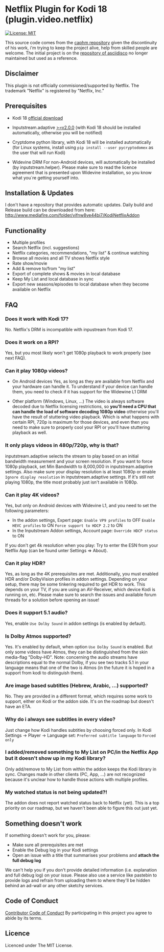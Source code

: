 # Netflix Plugin for Kodi 18 (plugin.video.netflix)


[![License: MIT](https://img.shields.io/badge/License-MIT-yellow.svg)](https://opensource.org/licenses/MIT)

This source code comes from the [caphm repository](https://github.com/caphm/plugin.video.netflix) given the discontinuity of his work, i'm trying to keep the project alive, help from skilled people are welcome.
The initial project is on the [repository of asciidisco](https://github.com/asciidisco/plugin.video.netflix) no longer maintained but used as a reference.

## Disclaimer

This plugin is not officially commisioned/supported by Netflix.
The trademark "Netflix" is registered by "Netflix, Inc."

## Prerequisites

- Kodi 18 [official download](https://kodi.tv/download)
- Inputstream.adaptive [>=v2.0.0](https://github.com/peak3d/inputstream.adaptive)
  (with Kodi 18 should be installed automatically, otherwise you will be notified)
- Cryptdome python library, with Kodi 18 will be installed automatically
(for Linux systems, install using `pip install --user pycryptodomex` as the user that will run Kodi)

- Widevine DRM
For non-Android devices, will automatically be installed (by inputstream.helper).
Please make sure to read the licence agreement that is presented upon Widevine installation, so you know what you´re getting yourself into.

## Installation & Updates

I don't have a repository that provides automatic updates.
Daily build and Release build can be downloaded from here:
http://www.mediafire.com/folder/vifnw8ve44bi7/KodiNetflixAddon


## Functionality

- Multiple profiles
- Search Netflix (incl. suggestions)
- Netflix categories, recommendations, "my list" & continue watching
- Browse all movies and all TV shows Netflix style
- Rate show/movie
- Add & remove to/from "my list"
- Export of complete shows & movies in local database
- Keep My List and local database in sync
- Export new seasons/episodes to local database when they become available on Netflix

## FAQ

### Does it work with Kodi 17?
No. Netflix's DRM is incompatible with inpustream from Kodi 17.

### Does it work on a RPI?
Yes, but you most likely won't get 1080p playback to work properly (see next FAQ).

### Can it play 1080p videos?
- On Android devices
Yes, as long as they are available from Netflix and your hardware can handle it.
To understand if your device can handle them, you need to check if it has support for the Widewine L1 DRM

- Other platform (Windows, Linux, ...)
The video is always software decoded due to Netflix licensing restrictions, so **you'll need a CPU that can handle the load of software decoding 1080p video** otherwise you'll have the result of stuttering video playback.
Which is what happens with certain RPI, 720p is maximum for those devices, and even then you need to make sure to properly cool your RPI or you'll have stuttering playback as well.

### It only plays videos in 480p/720p, why is that?
inputstream.adaptive selects the stream to play based on an initial bandwidth measurement and your screen resolution.
If you want to force 1080p playback, set Min Bandwidth to 8,000,000 in inputstream.adaptive settings.
Also make sure your display resolution is at least 1080p or enable `Ignore display resolution` in inputstream.adaptive settings.
If it's still not playing 1080p, the title most probably just isn't available in 1080p.

### Can it play 4K videos?
Yes, but only on Android devices with Widevine L1, and you need to set the following parameters:
- In the addon settings, Expert page:
`Enable VP9 profiles` to OFF
`Enable HEVC profiles` to ON
`Force support to HDCP 2.2` to ON
- In the Inputstream Addon settings, Account page:
`Override HDCP status` to ON

If you don't get 4k resolution when you play:
Try to enter the ESN from your Netflix App (can be found unter Settings => About).

### Can it play HDR?
Yes, as long as the 4K prerequisites are met. Additionally, you must enabled HDR and/or DolbyVision profiles
in addon settings.
Depending on your setup, there may be some tinkering required to get HDR to work. This depends on your TV,
if you are using an AV-Receiver, which device Kodi is running on, etc. Please make sure to search the issues and available forum threads for a solution before opening an issue!

### Does it support 5.1 audio?
Yes, enable `Use Dolby Sound` in addon settings (is enabled by default).

### Is Dolby Atmos supported?
Yes. It's enabled by default, when option `Use Dolby Sound` is enabled.
But only some videos have Atmos, they can be distinguished from the skin media-flag "Dolby-HD".
Note: concerning the audio streams have descriptions equal to the normal Dolby, if you see two tracks 5.1 in your language means that one of the two is Atmos (in the future it is hoped in a support from kodi to distinguish them).

### Are image based subtitles (Hebrew, Arabic, ...) supported?
No. They are provided in a different format, which requires some work to support, either on Kodi or the addon side.
It's on the roadmap but doesn't have an ETA.

### Why do i always see subtitles in every video?
Just change how Kodi handles subtitles by choosing forced only.
In Kodi Settings -> Player -> Language
set: `Preferred subtitle language` to `Forced only`

### I added/removed something to My List on PC/in the Netflix App but it doesn't show up in my Kodi library?
Only add/remove to My List from within the addon keeps the Kodi library in sync. Changes made in other clients (PC, App, ...) are not recognized because it's unclear how to handle those actions with multiple profiles.

### My watched status is not being updated?!
The addon does not report watched status back to Netflix (yet). This is a top priority on our roadmap, but we haven't been able to figure this out just yet.

## Something doesn't work

If something doesn't work for you, please:
- Make sure all prerequisites are met
- Enable the Debug log in your Kodi settings
- Open an issue with a title that summarises your problems and **attach the full debug log**

We can't help you if you don't provide detailed information (i.e. explanation and full debug log) on your issue.
Please also use a service like pastebin to provide logs and refrain from uploading them to where they'll be hidden behind an ad-wall or any other sketchy services.

## Code of Conduct

[Contributor Code of Conduct](Code_of_Conduct.md)
By participating in this project you agree to abide by its terms.

## Licence

Licenced under The MIT License.

